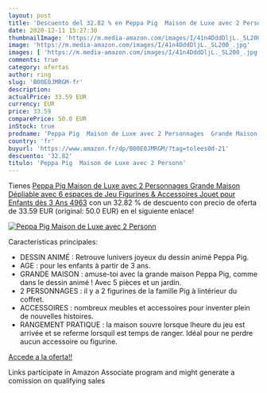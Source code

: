 ```yaml
---
layout: post
title: 'Descuento del 32.82 % en Peppa Pig  Maison de Luxe avec 2 Personn'
date: 2020-12-11 15:27:30
thumbnailImage: 'https://m.media-amazon.com/images/I/41n4DddDljL._SL200_.jpg'
image: 'https://m.media-amazon.com/images/I/41n4DddDljL._SL200_.jpg'
images: [ 'https://m.media-amazon.com/images/I/41n4DddDljL._SL200_.jpg' ]
comments: true
category: ofertas
author: ring
slug: 'B00E0JMRGM-fr'
description:
actualPrice: 33.59 EUR
currency: EUR
price: 33.59
comparePrice: 50.0 EUR
inStock: true
prodname: 'Peppa Pig  Maison de Luxe avec 2 Personnages  Grande Maison Dépliable avec 6 espaces de Jeu  Figurines & Accessoires  Jouet pour Enfants dès 3 Ans  4963'
country: 'fr'
buyurl: 'https://www.amazon.fr/dp/B00E0JMRGM/?tag=tolees0d-21'
descuento: '32.82'
titulo: 'Peppa Pig  Maison de Luxe avec 2 Personn'
---
```


Tienes [Peppa Pig  Maison de Luxe avec 2 Personnages  Grande Maison Dépliable avec 6 espaces de Jeu  Figurines & Accessoires  Jouet pour Enfants dès 3 Ans  4963](https://www.amazon.fr/dp/B00E0JMRGM/?tag=tolees0d-21) con un 32.82 % de descuento con precio de oferta de 33.59 EUR (original: 50.0 EUR) en el siguiente enlace!

[![Peppa Pig  Maison de Luxe avec 2 Personn](https://m.media-amazon.com/images/I/41n4DddDljL._SL200_.jpg)](https://www.amazon.fr/dp/B00E0JMRGM/?tag=tolees0d-21)

Características principales:

- DESSIN ANIMÉ : Retrouve lunivers joyeux du dessin animé Peppa Pig.
- AGE : pour les enfants à partir de 3 ans.
- GRANDE MAISON : amuse-toi avec la grande maison Peppa Pig, comme dans le dessin animé ! Avec 5 pièces et un jardin.
- 2 PERSONNAGES : il y a 2 figurines de la famille Pig à lintérieur du coffret.
- ACCESSOIRES : nombreux meubles et accessoires pour inventer plein de nouvelles histoires.
- RANGEMENT PRATIQUE : la maison souvre lorsque lheure du jeu est arrivée et se referme lorsquil est temps de ranger. Idéal pour ne perdre aucun accessoire ou figurine.

[Accede a la oferta!!](https://www.amazon.fr/dp/B00E0JMRGM/?tag=tolees0d-21)

Links participate in Amazon Associate program and might generate a comission on qualifying sales


